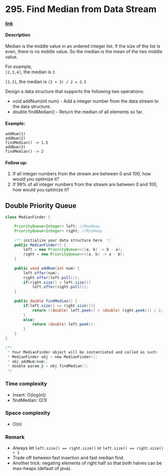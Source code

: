 # 295. Find Median from Data Stream

#### [link](https://leetcode.com/problems/find-median-from-data-stream/) 

#### Description
Median is the middle value in an ordered integer list. If the size of the list is even, there is no middle value. So the median is the mean of the two middle value.

For example,\
`[2,3,4]`, the median is `3`

`[2,3]`, the median is `(2 + 3) / 2 = 2.5`

Design a data structure that supports the following two operations:

* void addNum(int num) - Add a integer number from the data stream to the data structure.
* double findMedian() - Return the median of all elements so far.


#### Example:
```
addNum(1)
addNum(2)
findMedian() -> 1.5
addNum(3) 
findMedian() -> 2
```

#### Follow up:

1. If all integer numbers from the stream are between 0 and 100, how would you optimize it?
2. If 99% of all integer numbers from the stream are between 0 and 100, how would you optimize it?

## Double Priority Queue
```java
class MedianFinder {

    PriorityQueue<Integer> left; //MaxHeap
    PriorityQueue<Integer> right; //MinHeap
    
    /** initialize your data structure here. */
    public MedianFinder() {
        left = new PriorityQueue<>((a, b) -> b - a);
        right = new PriorityQueue<>((a, b) -> a - b);
    }
    
    public void addNum(int num) {
        left.offer(num);
        right.offer(left.poll());
        if(right.size() > left.size())
            left.offer(right.poll());
    }
    
    public double findMedian() {
        if(left.size() == right.size()){
            return ((double) left.peek() + (double) right.peek()) / 2;
        }
        else{
            return (double) left.peek();
        }
    }
}

/**
 * Your MedianFinder object will be instantiated and called as such:
 * MedianFinder obj = new MedianFinder();
 * obj.addNum(num);
 * double param_2 = obj.findMedian();
 */
```

### Time complexity
* Insert: O(log(n))
* findMedian: O(1)

### Space complexity
* O(n)
### Remark
* Always let `left.size() == right.size()` or `left.size() == right.size() + 1`
* Trade off between fast insertion and fast median find.
* Another trick: negating elements of right half so that both halves can be max-heaps (default of java).